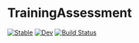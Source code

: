 # TrainingAssessment

[![Stable](https://img.shields.io/badge/docs-stable-blue.svg)](https://fieldofnodes.github.io/TrainingAssessment.jl/stable/)
[![Dev](https://img.shields.io/badge/docs-dev-blue.svg)](https://fieldofnodes.github.io/TrainingAssessment.jl/dev/)
[![Build Status](https://github.com/fieldofnodes/TrainingAssessment.jl/actions/workflows/CI.yml/badge.svg?branch=main)](https://github.com/fieldofnodes/TrainingAssessment.jl/actions/workflows/CI.yml?query=branch%3Amain)
